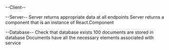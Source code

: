 --Client--


--Server--
Server returns appropriate data at all endpoints
Server returns a component that is an instance of React.Component


--Database--
Check that database exists
100 documents are stored in database
Documents have all the necessary elements associated with service
